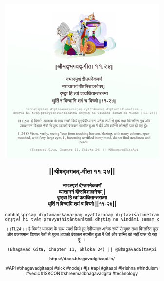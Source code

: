 <img src="../../asset/BG_11_24.png"/>
<center><h2>||श्रीमद्‍भगवद्‍-गीता ११.२४||</h2>
<h3>नभःस्पृशं दीप्तमनेकवर्णं<br/>व्यात्ताननं दीप्तविशालनेत्रम् |<br/>दृष्ट्वा हि त्वां प्रव्यथितान्तरात्मा<br/>धृतिं न विन्दामि शमं च विष्णो ||११-२४||</h3>
<pre>nabhaḥspṛśaṃ dīptamanekavarṇaṃ vyāttānanaṃ dīptaviśālanetram .<br/>dṛṣṭvā hi tvāṃ pravyathitāntarātmā dhṛtiṃ na vindāmi śamaṃ ca viṣṇo ||11-24||</pre>
<p>।।11.24।। हे विष्णो! आकाश के साथ स्पर्श किये हुए देदीप्यमान अनेक रूपों से युक्त तथा विस्तरित मुख और प्रकाशमान विशाल नेत्रों से युक्त आपको देखकर भयभीत हुआ मैं धैर्य और शान्ति को नहीं प्राप्त हो रहा हूँ।।</p>
<pre>(Bhagavad Gita, Chapter 11, Shloka 24) || @BhagavadGitaApi</pre><p>https://docs.bhagavadgitaapi.in/</p><p>#API #bhagavadgitaapi #slok #nodejs #js #api #gitaapi #krishna #hinduism #vedic #ISKCON #shreemadbhagavadgita #technology</p></center>